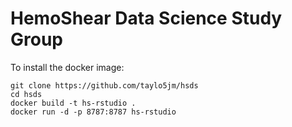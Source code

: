 # HemoShear Data Science Study Group


To install the docker image:

```
git clone https://github.com/taylo5jm/hsds
cd hsds
docker build -t hs-rstudio .
docker run -d -p 8787:8787 hs-rstudio
```
